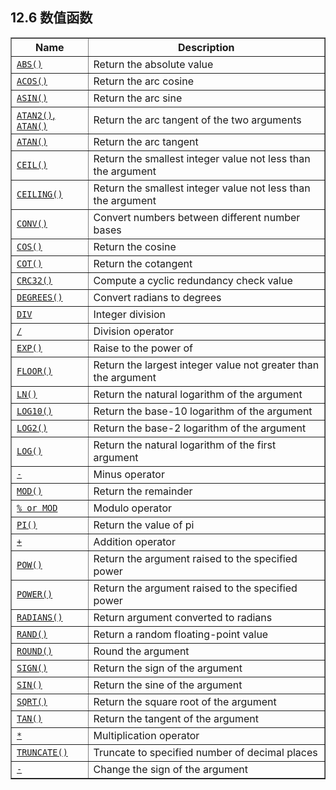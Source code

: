 ## 12.6 数值函数

<table summary="Numeric Functions and Operators" border="1"><colgroup><col class="name"><col class="description"></colgroup><thead><tr><th scope="col">Name</th><th scope="col">Description</th></tr></thead><tbody><tr><td scope="row"><a class="link" href="mathematical-functions.html#function_abs"><code class="literal">ABS()</code></a></td><td>Return the absolute value</td></tr><tr><td scope="row"><a class="link" href="mathematical-functions.html#function_acos"><code class="literal">ACOS()</code></a></td><td>Return the arc cosine</td></tr><tr><td scope="row"><a class="link" href="mathematical-functions.html#function_asin"><code class="literal">ASIN()</code></a></td><td>Return the arc sine</td></tr><tr><td scope="row"><a class="link" href="mathematical-functions.html#function_atan2"><code class="literal">ATAN2()</code>, <code class="literal">ATAN()</code></a></td><td>Return the arc tangent of the two arguments</td></tr><tr><td scope="row"><a class="link" href="mathematical-functions.html#function_atan"><code class="literal">ATAN()</code></a></td><td>Return the arc tangent</td></tr><tr><td scope="row"><a class="link" href="mathematical-functions.html#function_ceil"><code class="literal">CEIL()</code></a></td><td>Return the smallest integer value not less than  the argument</td></tr><tr><td scope="row"><a class="link" href="mathematical-functions.html#function_ceiling"><code class="literal">CEILING()</code></a></td><td>Return the smallest integer value not less than  the argument</td></tr><tr><td scope="row"><a class="link" href="mathematical-functions.html#function_conv"><code class="literal">CONV()</code></a></td><td>Convert numbers between different number bases</td></tr><tr><td scope="row"><a class="link" href="mathematical-functions.html#function_cos"><code class="literal">COS()</code></a></td><td>Return the cosine</td></tr><tr><td scope="row"><a class="link" href="mathematical-functions.html#function_cot"><code class="literal">COT()</code></a></td><td>Return the cotangent</td></tr><tr><td scope="row"><a class="link" href="mathematical-functions.html#function_crc32"><code class="literal">CRC32()</code></a></td><td>Compute a cyclic redundancy check value</td></tr><tr><td scope="row"><a class="link" href="mathematical-functions.html#function_degrees"><code class="literal">DEGREES()</code></a></td><td>Convert radians to degrees</td></tr><tr><td scope="row"><a class="link" href="arithmetic-functions.html#operator_div"><code class="literal">DIV</code></a></td><td>Integer division</td></tr><tr><td scope="row"><a class="link" href="arithmetic-functions.html#operator_divide"><code class="literal">/</code></a></td><td>Division operator</td></tr><tr><td scope="row"><a class="link" href="mathematical-functions.html#function_exp"><code class="literal">EXP()</code></a></td><td>Raise to the power of</td></tr><tr><td scope="row"><a class="link" href="mathematical-functions.html#function_floor"><code class="literal">FLOOR()</code></a></td><td>Return the largest integer value not greater than  the argument</td></tr><tr><td scope="row"><a class="link" href="mathematical-functions.html#function_ln"><code class="literal">LN()</code></a></td><td>Return the natural logarithm of the argument</td></tr><tr><td scope="row"><a class="link" href="mathematical-functions.html#function_log10"><code class="literal">LOG10()</code></a></td><td>Return the base-10 logarithm of the argument</td></tr><tr><td scope="row"><a class="link" href="mathematical-functions.html#function_log2"><code class="literal">LOG2()</code></a></td><td>Return the base-2 logarithm of the argument</td></tr><tr><td scope="row"><a class="link" href="mathematical-functions.html#function_log"><code class="literal">LOG()</code></a></td><td>Return the natural logarithm of the first argument</td></tr><tr><td scope="row"><a class="link" href="arithmetic-functions.html#operator_minus"><code class="literal">-</code></a></td><td>Minus operator</td></tr><tr><td scope="row"><a class="link" href="mathematical-functions.html#function_mod"><code class="literal">MOD()</code></a></td><td>Return the remainder</td></tr><tr><td scope="row"><a class="link" href="arithmetic-functions.html#operator_mod"><code class="literal">% or MOD</code></a></td><td>Modulo operator</td></tr><tr><td scope="row"><a class="link" href="mathematical-functions.html#function_pi"><code class="literal">PI()</code></a></td><td>Return the value of pi</td></tr><tr><td scope="row"><a class="link" href="arithmetic-functions.html#operator_plus"><code class="literal">+</code></a></td><td>Addition operator</td></tr><tr><td scope="row"><a class="link" href="mathematical-functions.html#function_pow"><code class="literal">POW()</code></a></td><td>Return the argument raised to the specified power</td></tr><tr><td scope="row"><a class="link" href="mathematical-functions.html#function_power"><code class="literal">POWER()</code></a></td><td>Return the argument raised to the specified power</td></tr><tr><td scope="row"><a class="link" href="mathematical-functions.html#function_radians"><code class="literal">RADIANS()</code></a></td><td>Return argument converted to radians</td></tr><tr><td scope="row"><a class="link" href="mathematical-functions.html#function_rand"><code class="literal">RAND()</code></a></td><td>Return a random floating-point value</td></tr><tr><td scope="row"><a class="link" href="mathematical-functions.html#function_round"><code class="literal">ROUND()</code></a></td><td>Round the argument</td></tr><tr><td scope="row"><a class="link" href="mathematical-functions.html#function_sign"><code class="literal">SIGN()</code></a></td><td>Return the sign of the argument</td></tr><tr><td scope="row"><a class="link" href="mathematical-functions.html#function_sin"><code class="literal">SIN()</code></a></td><td>Return the sine of the argument</td></tr><tr><td scope="row"><a class="link" href="mathematical-functions.html#function_sqrt"><code class="literal">SQRT()</code></a></td><td>Return the square root of the argument</td></tr><tr><td scope="row"><a class="link" href="mathematical-functions.html#function_tan"><code class="literal">TAN()</code></a></td><td>Return the tangent of the argument</td></tr><tr><td scope="row"><a class="link" href="arithmetic-functions.html#operator_times"><code class="literal">*</code></a></td><td>Multiplication operator</td></tr><tr><td scope="row"><a class="link" href="mathematical-functions.html#function_truncate"><code class="literal">TRUNCATE()</code></a></td><td>Truncate to specified number of decimal places</td></tr><tr><td scope="row"><a class="link" href="arithmetic-functions.html#operator_unary-minus"><code class="literal">-</code></a></td><td>Change the sign of the argument</td></tr></tbody></table>